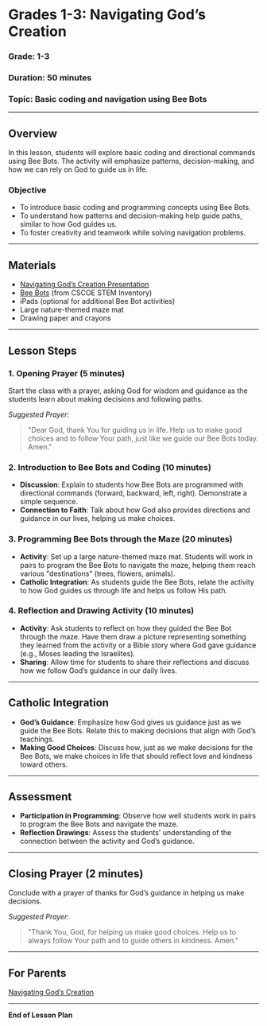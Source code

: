 # Grades 1-3: Navigating God’s Creation

### **Grade**: 1-3  
### **Duration**: 50 minutes  
### **Topic**: Basic coding and navigation using Bee Bots

---

## **Overview**
In this lesson, students will explore basic coding and directional commands using Bee Bots. The activity will emphasize patterns, decision-making, and how we can rely on God to guide us in life.

### **Objective**
- To introduce basic coding and programming concepts using Bee Bots.
- To understand how patterns and decision-making help guide paths, similar to how God guides us.
- To foster creativity and teamwork while solving navigation problems.

---

## **Materials**
- [Navigating God’s Creation Presentation](../LessonPlans/Grades1-3/Presentations/Grades1-3_Navigating_Gods_Creation.pptx)
- [Bee Bots](https://cscoe.myturn.com/library/) (from CSCOE STEM Inventory)
- iPads (optional for additional Bee Bot activities)
- Large nature-themed maze mat
- Drawing paper and crayons

---

## **Lesson Steps**

### **1. Opening Prayer (5 minutes)**  
Start the class with a prayer, asking God for wisdom and guidance as the students learn about making decisions and following paths.

_Suggested Prayer_:
> "Dear God, thank You for guiding us in life. Help us to make good choices and to follow Your path, just like we guide our Bee Bots today. Amen."

### **2. Introduction to Bee Bots and Coding (10 minutes)**  
- **Discussion**: Explain to students how Bee Bots are programmed with directional commands (forward, backward, left, right). Demonstrate a simple sequence.
- **Connection to Faith**: Talk about how God also provides directions and guidance in our lives, helping us make choices.

### **3. Programming Bee Bots through the Maze (20 minutes)**  
- **Activity**: Set up a large nature-themed maze mat. Students will work in pairs to program the Bee Bots to navigate the maze, helping them reach various "destinations" (trees, flowers, animals).
- **Catholic Integration**: As students guide the Bee Bots, relate the activity to how God guides us through life and helps us follow His path.

### **4. Reflection and Drawing Activity (10 minutes)**  
- **Activity**: Ask students to reflect on how they guided the Bee Bot through the maze. Have them draw a picture representing something they learned from the activity or a Bible story where God gave guidance (e.g., Moses leading the Israelites).
- **Sharing**: Allow time for students to share their reflections and discuss how we follow God’s guidance in our daily lives.

---

## **Catholic Integration**
- **God’s Guidance**: Emphasize how God gives us guidance just as we guide the Bee Bots. Relate this to making decisions that align with God’s teachings.
- **Making Good Choices**: Discuss how, just as we make decisions for the Bee Bots, we make choices in life that should reflect love and kindness toward others.

---

## **Assessment**
- **Participation in Programming**: Observe how well students work in pairs to program the Bee Bots and navigate the maze.
- **Reflection Drawings**: Assess the students' understanding of the connection between the activity and God’s guidance.

---

## **Closing Prayer (2 minutes)**  
Conclude with a prayer of thanks for God’s guidance in helping us make decisions.

_Suggested Prayer_:
> "Thank You, God, for helping us make good choices. Help us to always follow Your path and to guide others in kindness. Amen."

---

## **For Parents**  
[Navigating God’s Creation](../LessonPlans/Grades1-3/Parent_Resources/Grades1-3_Navigating_Gods_Creation.md)

---

**End of Lesson Plan**

